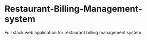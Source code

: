 # Restaurant-Billing-Management-system
Full stack web application for restaurant billing management system
